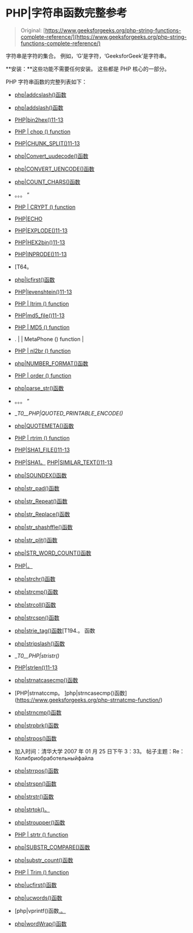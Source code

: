 # PHP|字符串函数完整参考

> Original: [https://www.geeksforgeeks.org/php-string-functions-complete-reference/](https://www.geeksforgeeks.org/php-string-functions-complete-reference/)

字符串是字符的集合。 例如，‘G’是字符，‘GeeksforGeek’是字符串。

**安装：**这些功能不需要任何安装。 这些都是 PHP 核心的一部分。

PHP 字符串函数的完整列表如下：

*   [php|addcslash()函数](https://www.geeksforgeeks.org/php-addcslashes-function/)
*   [php|addslash()函数](https://www.geeksforgeeks.org/php-addslashes-function/)
*   [PHP|bin2hex()11-13](https://www.geeksforgeeks.org/php-bin2hex-function/)
*   [PHP | chop () function](https://www.geeksforgeeks.org/php-chop-function/)

*   [PHP|CHUNK_SPLIT()11-13](https://www.geeksforgeeks.org/php-chunk_split-function/)
*   [php|Convert_uudecode()函数](https://www.geeksforgeeks.org/php-convert_uudecode-function/)
*   [php|CONVERT_UENCODE()函数](https://www.geeksforgeeks.org/php-convert_uuencode-function/)
*   [php|COUNT_CHARS()函数](https://www.geeksforgeeks.org/php-count_chars-function/)
*   。。。 ”
*   [PHP | CRYPT () function](https://www.geeksforgeeks.org/php-crypt-password_hash-functions/)
*   [PHP|ECHO](https://www.geeksforgeeks.org/php-echo-print/)
*   [PHP|EXPLODE()11-13](https://www.geeksforgeeks.org/php-explode-function/)
*   [PHP|HEX2bin()11-13](https://www.geeksforgeeks.org/php-hex2bin-function/)
*   [PHP|INPRODE()11-13](https://www.geeksforgeeks.org/php-implode-function/)
*   [T64。
*   [php|lcfirst()函数](https://www.geeksforgeeks.org/php-lcfirst-function/)
*   [PHP|levenshtein()11-13](https://www.geeksforgeeks.org/php-levenshtein-function/)
*   [PHP | ltrim () function](https://www.geeksforgeeks.org/php-ltrim-function/)
*   [PHP|md5_file()11-13](https://www.geeksforgeeks.org/php-md5_file-function/)
*   [PHP | MD5 () function](https://www.geeksforgeeks.org/php-md5-sha1-hash-functions/)
*   . | | MetaPhone () function |
*   [PHP | nl2br () function](https://www.geeksforgeeks.org/php-nl2br-function/)
*   [php|NUMBER_FORMAT()函数](https://www.geeksforgeeks.org/php-number_format-function/)
*   [PHP | order () function](https://www.geeksforgeeks.org/php-ord-function/)
*   [php|parse_str()函数](https://www.geeksforgeeks.org/php-parse_str-function/)
*   。。。 ”
*   __T0__PHP|QUOTED_PRINTABLE_ENCODE()_
*   [php|QUOTEMETA()函数](https://www.geeksforgeeks.org/php-quotemeta-function/)
*   [PHP | rtrim () function](https://www.geeksforgeeks.org/php-rtrim-function/)
*   [PHP|SHA1_FILE()11-13](https://www.geeksforgeeks.org/php-sha1_file-function/)
*   [PHP|SHA1。](https://www.geeksforgeeks.org/php-md5-sha1-hash-functions/) [PHP|SIMILAR_TEXT()11-13](https://contribute.geeksforgeeks.org/improve/maximum-water-that-can-be-stored-between-two-buildings-4/)
*   [php|SOUNDEX()函数](https://www.geeksforgeeks.org/php-soundex-function/)
*   [php|str_pad()函数](https://www.geeksforgeeks.org/php-str_pad-function/)
*   [php|str_Repeat()函数](https://www.geeksforgeeks.org/php-str_repeat-function/)
*   [php|str_Replace()函数](https://www.geeksforgeeks.org/php-str_replace-function/)

*   [php|str_shashffle()函数](https://www.geeksforgeeks.org/php-str_shuffle-function/)

*   [php|str_plit()函数](https://www.geeksforgeeks.org/php-str_split-function/)
*   [php|STR_WORD_COUNT()函数](https://www.geeksforgeeks.org/php-str_word_count-function/)
*   [PHP|。](https://www.geeksforgeeks.org/php-strcasecmp-function/)
*   [php|strchr()函数](https://www.geeksforgeeks.org/php-strchr-function/)
*   [php|strcmp()函数](https://www.geeksforgeeks.org/php-strcmp-function/)
*   [php|strcoll()函数](https://www.geeksforgeeks.org/php-strcoll-function/)
*   [php|strcspn()函数](https://www.geeksforgeeks.org/php-strcspn-function/)
*   [php|strie_tag()函数](https://www.geeksforgeeks.org/php-strip_tags-function/)[T194.。 函数
*   [php|stripslash()函数](https://www.geeksforgeeks.org/php-stripslashes-function/)
*   __T0__PHP|stristr()_
*   [PHP|strlen()11-13](https://www.geeksforgeeks.org/php-strlen-function/)
*   [php|strnatcasecmp()函数](https://www.geeksforgeeks.org/php-strnatcasecmp-function/)
*   [PHP|strnatccmp。 ]php|strncasecmp()函数](https://www.geeksforgeeks.org/php-strnatcmp-function/)
*   [php|strncmp()函数](https://www.geeksforgeeks.org/php-strncmp-function/)
*   [php|strpbrk()函数](https://www.geeksforgeeks.org/php-strpbrk-function/)
*   [php|strpos()函数](https://www.geeksforgeeks.org/php-strpos-stripos-functions/)
*   加入时间：清华大学 2007 年 01 月 25 日下午 3：33。 帖子主题：Re：Колибриобработельныйфайла
*   [php|strrpos()函数](https://www.geeksforgeeks.org/php-strrpos-strripos-functions/)
*   [php|strspn()函数](https://www.geeksforgeeks.org/php-strspn-function/)
*   [php|strstr()函数](https://www.geeksforgeeks.org/php-strstr-function/)
*   [php|strtok()。](https://www.geeksforgeeks.org/php-strtok-for-tokening-string/)
*   [php|stroupper()函数](https://www.geeksforgeeks.org/php-strtoupper-function/)
*   [PHP | strtr () function](https://www.geeksforgeeks.org/php-strtr-function/)
*   [php|SUBSTR_COMPARE()函数](https://www.geeksforgeeks.org/php-substr_compare-function/)
*   [php|substr_count()函数](https://www.geeksforgeeks.org/php-substr_count-function/)

*   [PHP | Trim () function](https://www.geeksforgeeks.org/php-trim-function/)
*   [php|ucfirst()函数](https://www.geeksforgeeks.org/php-ucfirst-function/)
*   [php|ucwords()函数](https://www.geeksforgeeks.org/php-ucwords-function/)
*   [php|vprintf()函数[.。](https://www.geeksforgeeks.org/php-vprintf-function/)
*   [php|wordWrap()函数](https://www.geeksforgeeks.org/php-wordwrap-function/)
